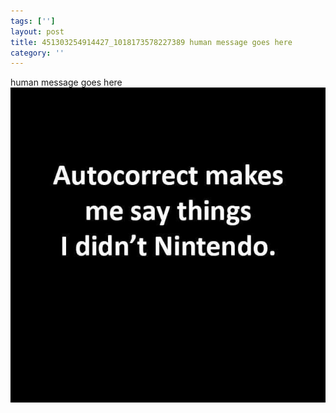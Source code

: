```yaml
---
tags: ['']
layout: post
title: 451303254914427_1018173578227389 human message goes here
category: ''
---
```

human message goes here
![451303254914427_1018173578227389](/uploads/2015-9-11-451303254914427_1018173578227389-human-message-goes-here.jpg)
